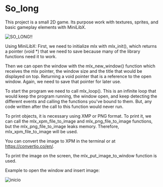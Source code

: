 # So_long
This project is a small 2D game. Its purpose work with textures, sprites, and basic gameplay elements with MiniLibX.

![SO_LONG!!](https://user-images.githubusercontent.com/98241492/180044814-ce24a2f2-1dc1-43e1-8724-f0020e9750f2.gif)

Using MiniLibX:
First, we need to initialize mlx with mlx_init(), which returns a pointer (void *) that we need to save because many of the library functions need it to work.

Then we can open the window with the mlx_new_window() function which receives the mlx pointer, the window size and the title that would be displayed on top. Returning a void pointer that is a reference to the open window. Again, we need to save that pointer for later use.

To start the program we need to call mlx_loop(). This is an infinite loop that would keep the program running, the window open, and keep detecting the different events and calling the functions you've bound to them. But, any code written after the call to this function would never run.

To print objects, it is necessary using XMP or PNG format. To print it, we can call the mlx_xpm_file_to_image and mlx_png_file_to_image functions, but the mlx_png_file_to_image leaks memory. Therefore, mlx_xpm_file_to_image will be used.

You can convert the image to XPM in the terminal or at https://convertio.co/en/.

To print the image on the screen, the mlx_put_image_to_window function is used.

Example to open the window and insert image:

![inicio](https://user-images.githubusercontent.com/98241492/180103857-861dff9f-b83b-4c4a-ba80-3cab20476e9c.png)
